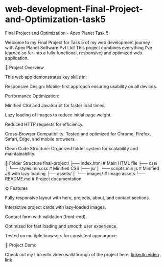 # web-development-Final-Project-and-Optimization-task5
Final Project and Optimization - Apex Planet Task 5

Welcome to my Final Project for Task 5 of my web development journey with Apex Planet Software Pvt Ltd! This project combines everything I've learned so far into a fully functional, responsive, and optimized web application.

🚀 Project Overview

This web app demonstrates key skills in:

Responsive Design: Mobile-first approach ensuring usability on all devices.

Performance Optimization:

Minified CSS and JavaScript for faster load times.

Lazy loading of images to reduce initial page weight.

Reduced HTTP requests for efficiency.

Cross-Browser Compatibility: Tested and optimized for Chrome, Firefox, Safari, Edge, and mobile browsers.

Clean Code Structure: Organized folder system for scalability and maintainability.

📂 Folder Structure
final-project/
├── index.html            # Main HTML file
├── css/
│   └── styles.min.css    # Minified CSS
├── js/
│   └── scripts.min.js    # Minified JS with lazy loading
├── assets/
│   └── images/           # Image assets
└── README.md             # Project documentation

⚙️ Features

Fully responsive layout with hero, projects, about, and contact sections.

Interactive project cards with lazy-loaded images.

Contact form with validation (front-end).

Optimized for fast loading and smooth user experience.

Tested on multiple browsers for consistent appearance.

🎥 Project Demo

Check out my LinkedIn video walkthrough of the project here: [linkedIn video link](https://www.linkedin.com/posts/prabu-k001_apexplanet-webdevelopment-html-activity-7380210378431086592-JX8h?utm_source=share&utm_medium=member_desktop&rcm=ACoAAFj7d1UBQLxRv7tOlEaIpLQM1ZAjvBNxdxA)
